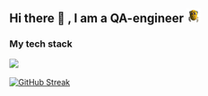 ## Hi there 👋 , I am a QA-engineer <img src="media/gifEmoji.gif" width="25" height="25"/>

### My tech stack 


![](https://github-profile-summary-cards.vercel.app/api/cards/profile-details?username=Safonov-qa&theme=solarized_dark)

[![GitHub Streak](https://streak-stats.demolab.com/?user=Safonov-qa)](https://git.io/streak-stats)



<!--
**Safonov-qa/Safonov-qa** is a ✨ _special_ ✨ repository because its `README.md` (this file) appears on your GitHub profile.

Here are some ideas to get you started:

- 🔭 I’m currently working on ...
- 🌱 I’m currently learning ...
- 👯 I’m looking to collaborate on ...
- 🤔 I’m looking for help with ...
- 💬 Ask me about ...
- 📫 How to reach me: ...
- 😄 Pronouns: ...
- ⚡ Fun fact: ...
-->
